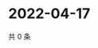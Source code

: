 # 2022-04-17

共 0 条

<!-- BEGIN WEIBO -->
<!-- 最后更新时间 Sun Apr 17 2022 12:16:01 GMT+0800 (China Standard Time) -->

<!-- END WEIBO -->
